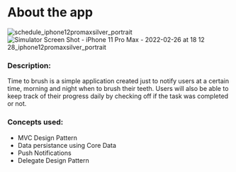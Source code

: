 
# About the app

![schedule_iphone12promaxsilver_portrait](https://user-images.githubusercontent.com/66289171/155867647-b06ea13e-7c47-47c0-b0c0-dc1570e26b05.png)
![Simulator Screen Shot - iPhone 11 Pro Max - 2022-02-26 at 18 12 28_iphone12promaxsilver_portrait](https://user-images.githubusercontent.com/66289171/155867652-884e182b-3090-431e-bbcc-6bc816f06de7.png)


### Description:

Time to brush is a simple application created just to notify users at a certain time, morning and night when to brush their teeth. Users will also be able to keep track of their progress daily by checking off if the task was completed or not. 


### Concepts used:

- MVC Design Pattern
- Data persistance using Core Data
- Push Notifications 
- Delegate Design Pattern 
